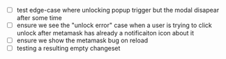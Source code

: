 - [ ] test edge-case where unlocking popup trigger but the modal disapear after some time
- [ ] ensure we see the "unlock error" case when a user is trying to click unlock after metamask has already a notificaiton icon about it
- [ ] ensure we show the metamask bug on reload
- [ ] testing a resulting empty changeset
